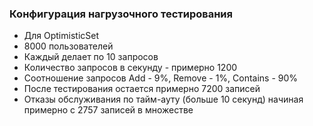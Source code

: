 ### Конфигурация нагрузочного тестирования
- Для OptimisticSet
- 8000 пользователей
- Каждый делает по 10 запросов
- Количество запросов в секунду - примерно 1200
- Соотношение запросов Add - 9%, Remove - 1%, Contains - 90%
- После тестирования остается примерно 7200 записей
- Отказы обслуживания по тайм-ауту (больше 10 секунд) начиная примерно с 2757 записей в множестве